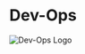 # Dev-Ops

![Dev-Ops Logo](https://images.ctfassets.net/xi2je6di2mcr/3wYozEIvVbeNPg0gHvXMfL/bc1089ed76ebf0fe0303d0713f5be48e/devops.png)

